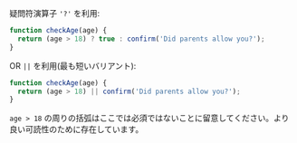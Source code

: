 疑問符演算子 `'?'` を利用:

```js
function checkAge(age) {
  return (age > 18) ? true : confirm('Did parents allow you?');
}
```

OR `||` を利用(最も短いバリアント):

```js
function checkAge(age) {
  return (age > 18) || confirm('Did parents allow you?');
}
```

`age > 18` の周りの括弧はここでは必須ではないことに留意してください。より良い可読性のために存在しています。
